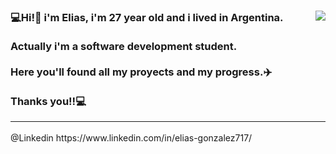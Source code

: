 


<div id="header">
  <img src="https://media.giphy.com/media/du3J3cXyzhj75IOgvA/giphy.gif" align="right"/>

  <h3>
    💻Hi!👋 i'm Elias, i'm 27 year old and i lived in Argentina. <br>
    <br>
Actually i'm a software development student.<br>
    <br>
Here you'll found all my proyects and my progress.✈️<br>
    <br>
    Thanks you!!💻<hr>
  </h3>
  @Linkedin https://www.linkedin.com/in/elias-gonzalez717/
</div>
